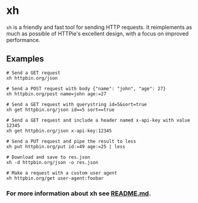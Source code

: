 

# xh
`xh` is a friendly and fast tool for sending HTTP requests. It reimplements as much as possible of HTTPie's excellent design, with a focus on improved performance.

## Examples
```
# Send a GET request
xh httpbin.org/json

# Send a POST request with body {"name": "john", "age": 27}
xh httpbin.org/post name=john age:=27

# Send a GET request with querystring id=5&sort=true
xh get httpbin.org/json id==5 sort==true

# Send a GET request and include a header named x-api-key with value 12345
xh get httpbin.org/json x-api-key:12345

# Send a PUT request and pipe the result to less
xh put httpbin.org/put id:=49 age:=25 | less

# Download and save to res.json
xh -d httpbin.org/json -o res.json

# Make a request with a custom user agent
xh httpbin.org/get user-agent:foobar
```

### For more information about xh see [README.md](https://github.com/ducaale/xh/blob/master/README.md).